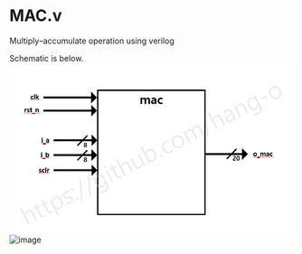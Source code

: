 # MAC.v
Multiply–accumulate operation using verilog

Schematic is below.
<img src="https://github.com/hang-o/MAC.v/blob/main/image/block_diagram.png">
<img width="351" alt="image" src="https://github.com/user-attachments/assets/e6d7298f-4c33-4c82-a727-eef96ed7ca44">


